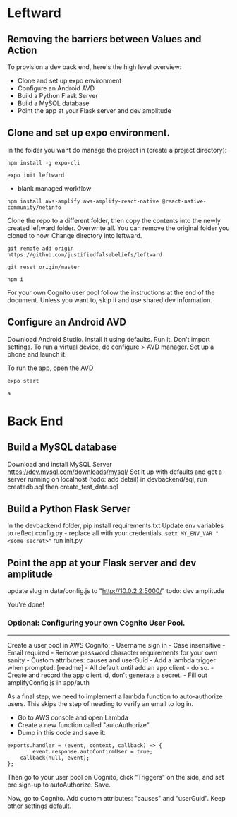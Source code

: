 # Leftward

## Removing the barriers between Values and Action

To provision a dev back end, here's the high level overview:

- Clone and set up expo environment
- Configure an Android AVD
- Build a Python Flask Server
- Build a MySQL database
- Point the app at your Flask server and dev amplitude

## Clone and set up expo environment.

In the folder you want do manage the project in (create a project directory):

`npm install -g expo-cli `

`expo init leftward`

- blank managed workflow

`npm install aws-amplify aws-amplify-react-native @react-native-community/netinfo`

Clone the repo to a different folder, then copy the contents into the newly created leftward folder. Overwrite all. You can remove the original folder you cloned to now. Change directory into leftward.

`git remote add origin https://github.com/justifiedfalsebeliefs/leftward`

`git reset origin/master`

`npm i`

For your own Cognito user pool follow the instructions at the end of the document. Unless you want to, skip it and use shared dev information.

## Configure an Android AVD

Download Android Studio. Install it using defaults. Run it. Don't import settings.
To run a virtual device, do configure > AVD manager. Set up a phone and launch it.

To run the app, open the AVD

`expo start`

`a`

# Back End

## Build a MySQL database

Download and install MySQL Server https://dev.mysql.com/downloads/mysql/
Set it up with defaults and get a server running on localhost (todo: add detail)
in devbackend/sql, run createdb.sql then create_test_data.sql

## Build a Python Flask Server

In the devbackend folder, pip install requirements.txt
Update env variables to reflect config.py - replace all with your credentials. `setx MY_ENV_VAR "<some secret>"`
run init.py

## Point the app at your Flask server and dev amplitude

update slug in data/config.js to "http://10.0.2.2:5000/"
todo: dev amplitude

You're done!

### Optional: Configuring your own Cognito User Pool.

---

Create a user pool in AWS Cognito: - Username sign in - Case insensitive - Email required - Remove password character requirements for your own sanity - Custom attributes: causes and userGuid - Add a lambda trigger when prompted: [readme] - All default until add an app client - do so. - Create and record the app client id, don't generate a secret. - Fill out amplifyConfig.js in app/auth

As a final step, we need to implement a lambda function to auto-authorize users. This skips the step of needing to verify an email to log in.

- Go to AWS console and open Lambda
- Create a new function called "autoAuthorize"
- Dump in this code and save it:

```
exports.handler = (event, context, callback) => {
        event.response.autoConfirmUser = true;
    callback(null, event);
};
```

Then go to your user pool on Cognito, click "Triggers" on the side, and set pre sign-up to autoAuthorize. Save.

Now, go to Cognito. Add custom attributes: "causes" and "userGuid". Keep other settings default.
